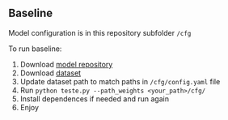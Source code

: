 ## Baseline

Model configuration is in this repository subfolder `/cfg`

To run baseline:

1. Download [model repository](https://github.com/videturfortuna/vehicle_reid_itsc2023/tree/main)
2. Download [dataset](https://drive.google.com/file/d/0B0o1ZxGs_oVZWmtFdXpqTGl3WUU/view?resourcekey=0-YIcgC3HmQD7QnvoMpmfczA)
3. Update dataset path to match paths in `/cfg/config.yaml` file
4. Run ``python teste.py --path_weights <your_path>/cfg/``
5. Install dependences if needed and run again
6. Enjoy
